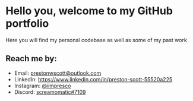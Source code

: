 # Hello you, welcome to my GitHub portfolio
Here you will find my personal codebase as well as some of my past work
## Reach me by:
- Email: prestonwscott@outlook.com
- LinkedIn: https://www.linkedin.com/in/preston-scott-55520a225
- Instagram: [@iimpresco](https://www.instagram.com/iimpresco)
- Discord: [screamomatic#7109](https://discord.com/users/1021615186735530048)
